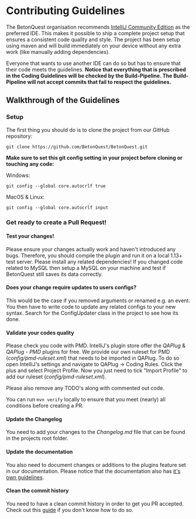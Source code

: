 # Contributing Guidelines

The BetonQuest organisation recommends <a href="https://www.jetbrains.com/idea/" target="_blank">IntelliJ Community Edition</a> as the preferred IDE.
This makes it possible to ship a complete project setup that ensures a consistent code quality and style.
The project has been setup using maven and will build immediately on your device without any extra work (like manually adding dependencies).

Everyone that wants to use another IDE can do so but has to ensure that their code meets the guidelines.
**Notice that everything that is prescribed in the Coding Guidelines will be checked by the Build-Pipeline.
The Build-Pipeline will not accept commits that fail to respect the guidelines.**


## Walkthrough of the Guidelines

### Setup

The first thing you should do is to clone the project from our GitHub repository:

```
git clone https://github.com/BetonQuest/BetonQuest.git
```

**Make sure to set this git config setting in your project before cloning or touching any code:**

Windows:
```
git config --global core.autocrlf true
```
MacOS & Linux:
``` 
git config --global core.autocrlf input
```


### Get ready to create a Pull Request!

#### Test your changes!
Please ensure your changes actually work and haven't introduced any bugs.
Therefore, you should compile the plugin and run it on a local 1.13+ test server.
Please install any related dependencies! If you changed code related to MySQL then setup a MySQL on your machine and test if BetonQuest still saves its data correctly. 

#### Does your change require updates to users configs?
This would be the case if you removed arguments or renamed e.g. an event.
You then have to write code to update any related configs to your new syntax.
Search for the ConfigUpdater class in the project to see how its done.

#### Validate your codes quality
Please check you code with PMD. IntelliJ's plugin store offer the _QAPlug_ & _QAPlug - PMD_ plugins for free.
We provide our own ruleset for PMD (_config/pmd-ruleset.xml_) that needs to be imported in QAPlug. 
To do so open IntelliJ's settings and navigate to  QAPlug -> Coding Rules. Click the plus and select Project Profile.
Now you just need to tick "Import Profile" to add our ruleset (_config/pmd-ruleset.xml_).

Please also remove any TODO's along with commented out code.

You can run `mvn verify` locally to ensure that you meet (nearly) all conditions before creating a PR.

#### Update the Changelog
You need to add your changes to the _Changelog.md_ file that can be found in the projects root folder.

#### Update the documentation
You also need to document changes or additions to the plugins feature set in our documentation. Please notice that the documentation 
also has [it's own guidelines](../Contributing/Documentation/Guidelines.md).

#### Clean the commit history
You need to have a clean commit history in order to get you PR accepted.
Check out this <a href="https://medium.com/@catalinaturlea/clean-git-history-a-step-by-step-guide-eefc0ad8696d" target="_blank">guide</a> if you don't know how to do so.
